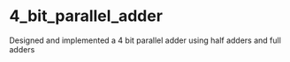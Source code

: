 # 4_bit_parallel_adder
Designed and implemented  a 4 bit parallel adder using half adders and full adders
